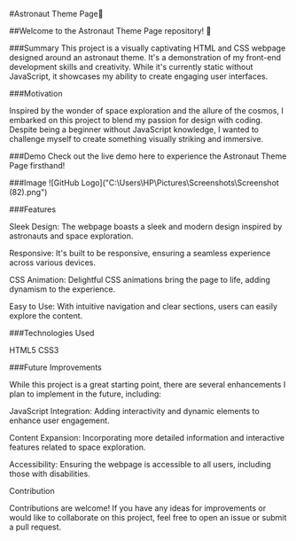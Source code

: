 #Astronaut Theme Page🚀


##Welcome to the Astronaut Theme Page repository! 🚀

###Summary
This project is a visually captivating HTML and CSS webpage designed around an astronaut theme. It's a demonstration of my front-end development skills and creativity. While it's currently static without JavaScript, it showcases my ability to create engaging user interfaces.

###Motivation

Inspired by the wonder of space exploration and the allure of the cosmos, I embarked on this project to blend my passion for design with coding. Despite being a beginner without JavaScript knowledge, I wanted to challenge myself to create something visually striking and immersive.

###Demo
Check out the live demo here to experience the Astronaut Theme Page firsthand!

###Image
![GitHub Logo]("C:\Users\HP\Pictures\Screenshots\Screenshot (82).png")



###Features

Sleek Design: The webpage boasts a sleek and modern design inspired by astronauts and space exploration.

Responsive: It's built to be responsive, ensuring a seamless experience across various devices.

CSS Animation: Delightful CSS animations bring the page to life, adding dynamism to the experience.

Easy to Use: With intuitive navigation and clear sections, users can easily explore the content.


###Technologies Used

HTML5
CSS3


###Future Improvements

While this project is a great starting point, there are several enhancements I plan to implement in the future, including:

JavaScript Integration: Adding interactivity and dynamic elements to enhance user engagement.

Content Expansion: Incorporating more detailed information and interactive features related to space exploration.

Accessibility: Ensuring the webpage is accessible to all users, including those with disabilities.

Contribution

Contributions are welcome! If you have any ideas for improvements or would like to collaborate on this project, feel free to open an issue or submit a pull request.
